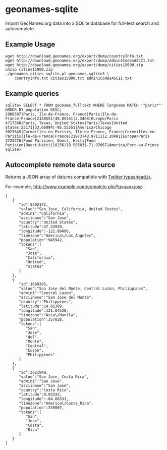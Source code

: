 geonames-sqlite
===============

Import GeoNames.org data into a SQLite database for full-text search and autocomplete

## Example Usage

    wget http://download.geonames.org/export/dump/countryInfo.txt
    wget http://download.geonames.org/export/dump/admin1CodesASCII.txt
    wget http://download.geonames.org/export/dump/cities15000.zip
    unzip cities15000.zip
    ./geonames_cities_sqlite.pl geonames.sqlite3 \
        countryInfo.txt cities15000.txt admin1CodesASCII.txt

## Example queries

    sqlite> SELECT * FROM geoname_fulltext WHERE longname MATCH '"paris*"' ORDER BY population DESC;   
    2988507|Paris, Ile-de-France, France|Paris|Ile-de-France|France|2138551|48.85341|2.3488|Europe/Paris
    4717560|Paris, Texas, United States|Paris|Texas|United States|25171|33.66094|-95.55551|America/Chicago
    3023645|Cormeilles-en-Parisis, Ile-de-France, France|Cormeilles-en-Parisis|Ile-de-France|France|21973|48.97111|2.20491|Europe/Paris
    3725276|Fond Parisien, Ouest, Haiti|Fond Parisien|Ouest|Haiti|18256|18.50583|-71.97667|America/Port-au-Prince
    sqlite> 

## Autocomplete remote data source

Returns a JSON array of datums compatible with [Twitter typeahead.js](http://twitter.github.io/typeahead.js/).

For example, http://www.example.com/complete.php?q=san+jose

    [
       {
          "id":5392171,
          "value":"San Jose, California, United States",
          "admin1":"California",
          "asciiname":"San Jose",
          "country":"United States",
          "latitude":37.33939,
          "longitude":-121.89496,
          "timezone":"America\/Los_Angeles",
          "population":945942,
          "tokens":[
             "San",
             "Jose",
             "California",
             "United",
             "States"
          ]
       },
       {
          "id":1689395,
          "value":"San Jose del Monte, Central Luzon, Philippines",
          "admin1":"Central Luzon",
          "asciiname":"San Jose del Monte",
          "country":"Philippines",
          "latitude":14.81389,
          "longitude":121.04528,
          "timezone":"Asia\/Manila",
          "population":357828,
          "tokens":[
             "San",
             "Jose",
             "del",
             "Monte",
             "Central",
             "Luzon",
             "Philippines"
          ]
       },
       {
          "id":3621849,
          "value":"San Jose, Costa Rica",
          "admin1":"San Jose",
          "asciiname":"San Jose",
          "country":"Costa Rica",
          "latitude":9.93333,
          "longitude":-84.08333,
          "timezone":"America\/Costa_Rica",
          "population":335007,
          "tokens":[
             "San",
             "Jose",
             "Costa",
             "Rica"
          ]
       }
    ]
